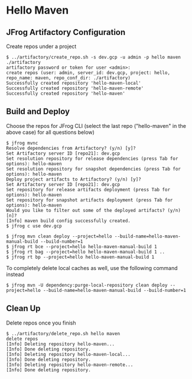 # Hello Maven

## JFrog Artifactory Configuration
Create repos under a project
```
$ ../artifactory/create_repo.sh -s dev.gcp -u admin -p hello maven ./artifactory
artifactory password or token for user <admin>: 
create repos (user: admin, server_id: dev.gcp, project: hello, repo_name: maven, repo_conf_dir: ./artifactory)
Successfully created repository 'hello-maven-local' 
Successfully created repository 'hello-maven-remote' 
Successfully created repository 'hello-maven'
```

## Build and Deploy
Choose the repos for JFrog CLI (select the last repo ("hello-maven" in the above case) for all questions below)
```
$ jfrog mvnc
Resolve dependencies from Artifactory? (y/n) [y]? 
Set Artifactory server ID [repo21]: dev.gcp
Set resolution repository for release dependencies (press Tab for options): hello-maven
Set resolution repository for snapshot dependencies (press Tab for options): hello-maven
Deploy project artifacts to Artifactory? (y/n) [y]? 
Set Artifactory server ID [repo21]: dev.gcp
Set repository for release artifacts deployment (press Tab for options): hello-maven
Set repository for snapshot artifacts deployment (press Tab for options): hello-maven
Would you like to filter out some of the deployed artifacts? (y/n) [n]? 
[Info] maven build config successfully created.
$ jfrog c use dev.gcp
```
```
$ jfrog mvn clean deploy --project=hello --build-name=hello-maven-manual-build --build-number=1
$ jfrog rt bce --project=hello hello-maven-manual-build 1
$ jfrog rt bag --project=hello hello-maven-manual-build 1 ..
$ jfrog rt bp --project=hello hello-maven-manual-build 1
```
To completely delete local caches as well, use the following command instead
```
$ jfrog mvn -U dependency:purge-local-repository clean deploy --project=hello --build-name=hello-maven-manual-build --build-number=1
```

## Clean Up
Delete repos once you finish
```
$ ../artifactory/delete_repo.sh hello maven
delete repos
[Info] Deleting repository hello-maven...
[Info] Done deleting repository.
[Info] Deleting repository hello-maven-local...
[Info] Done deleting repository.
[Info] Deleting repository hello-maven-remote...
[Info] Done deleting repository.
```
